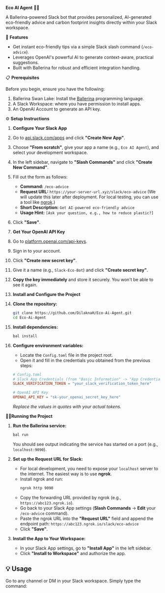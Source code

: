 **Eco AI Agent** 🤖🌿

A Ballerina-powered Slack bot that provides personalized, AI-generated eco-friendly advice and carbon footprint insights directly within your Slack workspace.

🚀 **Features**

- Get instant eco-friendly tips via a simple Slack slash command (`/eco-advice`).
- Leverages OpenAI's powerful AI to generate context-aware, practical suggestions.
- Built with Ballerina for robust and efficient integration handling.

📋 **Prerequisites**

Before you begin, ensure you have the following:

1.  Ballerina Swan Lake: Install the [Ballerina](https://ballerina.io/downloads/) programming language.
2.  A Slack Workspace: where you have permission to install apps.
3.  An OpenAI Account to generate an API key.

 ⚙️ **Setup Instructions**

1. **Configure Your Slack App**

1.  Go to [api.slack.com/apps](https://api.slack.com/apps) and click **"Create New App"**.
2.  Choose **"From scratch"**, give your app a name (e.g., `Eco AI Agent`), and select your development workspace.
3.  In the left sidebar, navigate to **"Slash Commands"** and click **"Create New Command"**.
4.  Fill out the form as follows:
    - **Command:** `/eco-advice`
    - **Request URL:** `https://your-server-url.xyz/slack/eco-advice` (We will update this later after deployment. For local testing, you can use a tool like [ngrok](https://ngrok.com/).)
    - **Short Description:** `Get AI-powered eco-friendly advice`
    - **Usage Hint:** `[Ask your question, e.g., how to reduce plastic?]`
5.  Click **"Save"**.

 2. **Get Your OpenAI API Key**

1.  Go to [platform.openai.com/api-keys](https://platform.openai.com/api-keys).
2.  Sign in to your account.
3.  Click **"Create new secret key"**.
4.  Give it a name (e.g., `Slack-Eco-Bot`) and click **"Create secret key"**.
5.  **Copy the key immediately** and store it securely. You won't be able to see it again.

 3. **Install and Configure the Project**

1.  **Clone the repository:**
    ```bash
    git clone https://github.com/DilaknaH/Eco-Ai-Agent.git
    cd Eco-Ai-Agent
    ```

2.  **Install dependencies:**
    ```bash
    bal install
    ```

3.  **Configure environment variables:**
    - Locate the `Config.toml` file in the project root.
    - Open it and fill in the credentials you obtained from the previous steps:

    ```toml
    # Config.toml
    # Slack App Credentials (from "Basic Information" -> "App Credentials")
    SLACK_VERIFICATION_TOKEN = "your_slack_verification_token_here"

    # OpenAI API Key
    OPENAI_API_KEY = "sk-your_openai_secret_key_here"
    ```
    *Replace the values in quotes with your actual tokens.*

 🏃‍♂️**Running the Project**

1.  **Run the Ballerina service:**
    ```bash
    bal run
    ```
    You should see output indicating the service has started on a port (e.g., `localhost:9090`).

2.  **Set up the Request URL for Slack:**
    - For local development, you need to expose your `localhost` server to the internet. The easiest way is to use **ngrok**.
    - Install ngrok and run:
      ```bash
      ngrok http 9090
      ```
    - Copy the forwarding URL provided by ngrok (e.g., `https://abc123.ngrok.io`).
    - Go back to your Slack App settings (**Slash Commands** -> **Edit** your `/eco-advice` command).
    - Paste the ngrok URL into the **"Request URL"** field and append the endpoint path: `https://abc123.ngrok.io/slack/eco-advice`
    - Click **"Save"**.

3.  **Install the App to Your Workspace:**
    - In your Slack App settings, go to **"Install App"** in the left sidebar.
    - Click **"Install to Workspace"** and authorize the app.

## 💡 Usage

Go to any channel or DM in your Slack workspace. Simply type the command:


